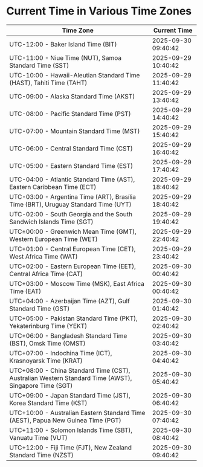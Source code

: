 # Current Time in Various Time Zones

| Time Zone | Current Time |
|-----------|--------------|
| UTC-12:00 - Baker Island Time (BIT) | 2025-09-30 09:40:42 |
| UTC-11:00 - Niue Time (NUT), Samoa Standard Time (SST) | 2025-09-29 10:40:42 |
| UTC-10:00 - Hawaii-Aleutian Standard Time (HAST), Tahiti Time (TAHT) | 2025-09-29 11:40:42 |
| UTC-09:00 - Alaska Standard Time (AKST) | 2025-09-29 13:40:42 |
| UTC-08:00 - Pacific Standard Time (PST) | 2025-09-29 14:40:42 |
| UTC-07:00 - Mountain Standard Time (MST) | 2025-09-29 15:40:42 |
| UTC-06:00 - Central Standard Time (CST) | 2025-09-29 16:40:42 |
| UTC-05:00 - Eastern Standard Time (EST) | 2025-09-29 17:40:42 |
| UTC-04:00 - Atlantic Standard Time (AST), Eastern Caribbean Time (ECT) | 2025-09-29 18:40:42 |
| UTC-03:00 - Argentina Time (ART), Brasília Time (BRT), Uruguay Standard Time (UYT) | 2025-09-29 18:40:42 |
| UTC-02:00 - South Georgia and the South Sandwich Islands Time (SGT) | 2025-09-29 19:40:42 |
| UTC±00:00 - Greenwich Mean Time (GMT), Western European Time (WET) | 2025-09-29 22:40:42 |
| UTC+01:00 - Central European Time (CET), West Africa Time (WAT) | 2025-09-29 23:40:42 |
| UTC+02:00 - Eastern European Time (EET), Central Africa Time (CAT) | 2025-09-30 00:40:42 |
| UTC+03:00 - Moscow Time (MSK), East Africa Time (EAT) | 2025-09-30 00:40:42 |
| UTC+04:00 - Azerbaijan Time (AZT), Gulf Standard Time (GST) | 2025-09-30 01:40:42 |
| UTC+05:00 - Pakistan Standard Time (PKT), Yekaterinburg Time (YEKT) | 2025-09-30 02:40:42 |
| UTC+06:00 - Bangladesh Standard Time (BST), Omsk Time (OMST) | 2025-09-30 03:40:42 |
| UTC+07:00 - Indochina Time (ICT), Krasnoyarsk Time (KRAT) | 2025-09-30 04:40:42 |
| UTC+08:00 - China Standard Time (CST), Australian Western Standard Time (AWST), Singapore Time (SGT) | 2025-09-30 05:40:42 |
| UTC+09:00 - Japan Standard Time (JST), Korea Standard Time (KST) | 2025-09-30 06:40:42 |
| UTC+10:00 - Australian Eastern Standard Time (AEST), Papua New Guinea Time (PGT) | 2025-09-30 07:40:42 |
| UTC+11:00 - Solomon Islands Time (SBT), Vanuatu Time (VUT) | 2025-09-30 08:40:42 |
| UTC+12:00 - Fiji Time (FJT), New Zealand Standard Time (NZST) | 2025-09-30 09:40:42 |
